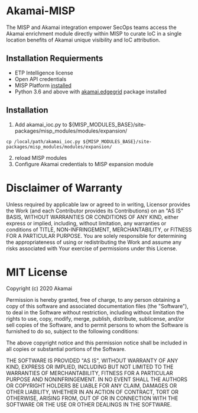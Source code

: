 # Akamai-MISP
The MISP and Akamai integration empower SecOps teams access the Akamai enrichment module directly within MISP to curate IoC in a single location benefits of Akamai unique visibility and IoC attribution.




## Installation Requierments

* ETP Intelligence license
* Open API credentials
* MISP Platform [installed](https://www.misp-project.org/download/#virtual-images)
* Python 3.6 and above with [akamai.edgegrid](https://github.com/akamai/AkamaiOPEN-edgegrid-python) package installed

## Installation

1. Add akamai_ioc.py to ${MISP_MODULES_BASE}/site-packages/misp_modules/modules/expansion/
```
cp /local/path/akamai_ioc.py ${MISP_MODULES_BASE}/site-packages/misp_modules/modules/expansion/
```
2. reload MISP modules 
3. Configure Akamai credentials to MISP expansion module

# Disclaimer of Warranty
Unless required by applicable law or agreed to in writing, Licensor provides the Work (and each Contributor provides its Contributions) on an "AS IS" BASIS, WITHOUT WARRANTIES OR CONDITIONS OF ANY KIND, either express or implied, including, without limitation, any warranties or conditions of TITLE, NON-INFRINGEMENT, MERCHANTABILITY, or FITNESS FOR A PARTICULAR PURPOSE. You are solely responsible for determining the appropriateness of using or redistributing the Work and assume any risks associated with Your exercise of permissions under this License.

# MIT License

Copyright (c) 2020 Akamai

Permission is hereby granted, free of charge, to any person obtaining a copy
of this software and associated documentation files (the "Software"), to deal
in the Software without restriction, including without limitation the rights
to use, copy, modify, merge, publish, distribute, sublicense, and/or sell
copies of the Software, and to permit persons to whom the Software is
furnished to do so, subject to the following conditions:

The above copyright notice and this permission notice shall be included in all
copies or substantial portions of the Software.

THE SOFTWARE IS PROVIDED "AS IS", WITHOUT WARRANTY OF ANY KIND, EXPRESS OR
IMPLIED, INCLUDING BUT NOT LIMITED TO THE WARRANTIES OF MERCHANTABILITY,
FITNESS FOR A PARTICULAR PURPOSE AND NONINFRINGEMENT. IN NO EVENT SHALL THE
AUTHORS OR COPYRIGHT HOLDERS BE LIABLE FOR ANY CLAIM, DAMAGES OR OTHER
LIABILITY, WHETHER IN AN ACTION OF CONTRACT, TORT OR OTHERWISE, ARISING FROM,
OUT OF OR IN CONNECTION WITH THE SOFTWARE OR THE USE OR OTHER DEALINGS IN THE
SOFTWARE.
